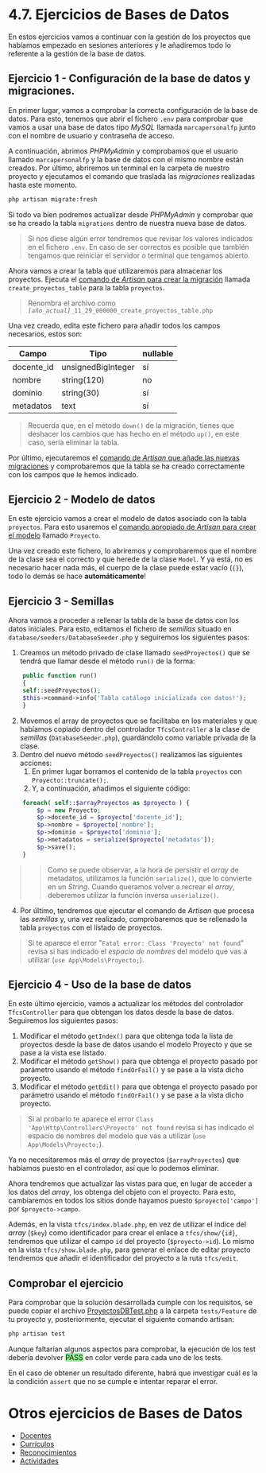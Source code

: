 # 4.7. Ejercicios de Bases de Datos

En estos ejercicios vamos a continuar con la gestión de los proyectos que habíamos empezado en sesiones anteriores y le añadiremos todo lo referente a la gestión de la base de datos.

## Ejercicio 1 - Configuración de la base de datos y migraciones.

En primer lugar, vamos a comprobar la correcta configuración de la base de datos. Para esto, tenemos que abrir el fichero `.env` para comprobar que vamos a usar una base de datos tipo _MySQL_ llamada `marcapersonalfp` junto con el nombre de usuario y contraseña de acceso.

A continuación, abrimos _PHPMyAdmin_ y comprobamos que el usuario llamado `marcapersonalfp` y la base de datos con el mismo nombre están creados. Por último, abriremos un terminal en la carpeta de nuestro proyecto y ejecutamos el comando que traslada las _migraciones_ realizadas hasta este momento.

```bash
php artisan migrate:fresh
```

Si todo va bien podremos actualizar desde _PHPMyAdmin_ y comprobar que se ha creado la tabla `migrations` dentro de nuestra nueva base de datos.

> Si nos diese algún error tendremos que revisar los valores indicados en el fichero `.env`. En caso de ser correctos es posible que también tengamos que reiniciar el servidor o terminal que tengamos abierto.

Ahora vamos a crear la tabla que utilizaremos para almacenar los proyectos. Ejecuta el [comando de _Artisan_ para crear la migración](./042_migraciones.md#crear-una-nueva-migración) llamada `create_proyectos_table` para la tabla `proyectos`.

> Renombra el archivo como _`[año_actual]`_`_11_29_000000_create_proyectos_table.php`

Una vez creado, edita este fichero para añadir todos los campos necesarios, estos son:

Campo | Tipo | nullable
-----|----|---
docente_id | unsignedBigInteger | sí
nombre | string(120) | no
dominio | string(30) | sí
metadatos | text | sí

> Recuerda que, en el método `down()` de la migración, tienes que deshacer los cambios que has hecho en el método `up()`, en este caso, sería eliminar la tabla.

Por último, ejecutaremos el [comando de _Artisan_ que añade las nuevas migraciones](./042_migraciones.md#ejecutar-migraciones) y comprobaremos que la tabla se ha creado correctamente con los campos que le hemos indicado.

## Ejercicio 2 - Modelo de datos

En este ejercicio vamos a crear el modelo de datos asociado con la tabla `proyectos`. Para esto usaremos el [comando apropiado de _Artisan_ para crear el modelo](./044_modelosORM.md#definición-de-un-modelo) llamado `Proyecto`.

Una vez creado este fichero, lo abriremos y comprobaremos que el nombre de la clase sea el correcto y que herede de la clase `Model`. Y ya está, no es necesario hacer nada más, el cuerpo de la clase puede estar vacío (`{}`), todo lo demás se hace **automáticamente**!

## Ejercicio 3 - Semillas

Ahora vamos a proceder a rellenar la tabla de la base de datos con los datos iniciales. Para esto, editamos el fichero de _semillas_ situado en `database/seeders/DatabaseSeeder.php` y seguiremos los siguientes pasos:

1. Creamos un método privado de clase llamado `seedProyectos()` que se tendrá que llamar desde el método `run()` de la forma:
```php
    public function run()
    {
    self::seedProyectos();
    $this->command->info('Tabla catálogo inicializada con datos!');
    }
```
2. Movemos el array de proyectos que se facilitaba en los materiales y que habíamos copiado dentro del controlador `TfcsController` a la clase de _semillas_ (`DatabaseSeeder.php`), guardándolo como variable privada de la clase.
3. Dentro del nuevo método `seedProyectos()` realizamos las siguientes acciones:
    1. En primer lugar borramos el contenido de la tabla `proyectos` con `Proyecto::truncate();`.
    1. Y, a continuación, añadimos el siguiente código:
```php
    foreach( self::$arrayProyectos as $proyecto ) {
        $p = new Proyecto;
        $p->docente_id = $proyecto['docente_id'];
        $p->nombre = $proyecto['nombre'];
        $p->dominio = $proyecto['dominio'];
        $p->metadatos = serialize($proyecto['metadatos']);
        $p->save();
    }
```

>> Como se puede observar, a la hora de persistir el _array_ de metadatos, utilizamos la función `serialize()`, que lo convierte en un _String_. Cuando queramos volver a recrear el _array_, deberemos utilizar la función inversa `unserialize()`. 

4. Por último, tendremos que ejecutar el comando de _Artisan_ que procesa las _semillas_ y, una vez realizado, comprobaremos que se rellenado la tabla `proyectos` con el listado de proyectos.

> Si te aparece el error "`Fatal error: Class 'Proyecto' not found`" revisa si has indicado el _espacio de nombres_ del modelo que vas a utilizar (`use App\Models\Proyecto;`).

## Ejercicio 4 - Uso de la base de datos

En este último ejercicio, vamos a actualizar los métodos del controlador `TfcsController` para que obtengan los datos desde la base de datos. Seguiremos los siguientes pasos:

1. Modificar el método `getIndex()` para que obtenga toda la lista de proyectos desde la base de datos usando el modelo Proyecto y que se pase a la vista ese listado.
1. Modificar el método `getShow()` para que obtenga el proyecto pasado por parámetro usando el método `findOrFail()` y se pase a la vista dicho proyecto.
1. Modificar el método `getEdit()` para que obtenga el proyecto pasado por parámetro usando el método `findOrFail()` y se pase a la vista dicho proyecto.

> Si al probarlo te aparece el error `Class 'App\Http\Controllers\Proyecto' not found` revisa si has indicado el espacio de nombres del modelo que vas a utilizar (`use App\Models\Proyecto;`).

Ya no necesitaremos más el _array_ de proyectos (`$arrayProyectos`) que habíamos puesto en el controlador, así que lo podemos eliminar.

Ahora tendremos que actualizar las vistas para que, en lugar de acceder a los datos del _array_, los obtenga del objeto con el proyecto. Para esto, cambiaremos en todos los sitios donde hayamos puesto `$proyecto['campo']` por `$proyecto->campo`.

Además, en la vista `tfcs/index.blade.php`, en vez de utilizar el índice del _array_ (`$key`) como identificador para crear el enlace a `tfcs/show/{id}`, tendremos que utilizar el campo `id` del proyecto (`$proyecto->id`). Lo mismo en la vista `tfcs/show.blade.php`, para generar el enlace de editar proyecto tendremos que añadir el identificador del proyecto a la ruta `tfcs/edit`.

## Comprobar el ejercicio

Para comprobar que la solución desarrollada cumple con los requisitos, se puede copiar el archivo [ProyectosDBTest.php](./materiales/ejercicios-laravel/tests/Feature/ProyectosDBTest.php) a la carpeta `tests/Feature` de tu proyecto y, posteriormente, ejecutar el siguiente comando artisan:

```bash
php artisan test
```

Aunque faltarían algunos aspectos para comprobar, la ejecución de los test debería devolver <span style="background-color: lightgreen">PASS</span> en color verde para cada uno de los tests.

En el caso de obtener un resultado diferente, habrá que investigar cuál es la la condición `assert` que no se cumple e intentar reparar el error.

# Otros ejercicios de Bases de Datos

- [Docentes](./0471_BDDocente.md)
- [Currículos](./0472_BDCurriculo.md)
- [Reconocimientos](./0473_BDReconocimiento.md)
- [Actividades](./0474_BDActividad.md)
